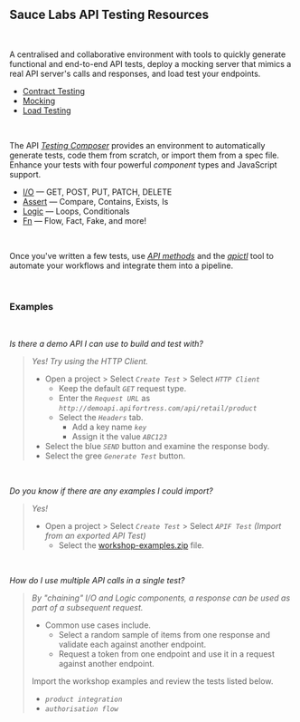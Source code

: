 
## Sauce Labs API Testing Resources

<br>

 A centralised and collaborative environment with tools to quickly generate functional and end-to-end API tests, deploy a mocking server that mimics a real API server's calls and responses, and load test your endpoints.

- [Contract Testing][api-contract]  
- [Mocking][api-mock]  
- [Load Testing][api-load]  

<br>

The API [_Testing Composer_][api-composer] provides an environment to automatically generate tests, code them from scratch, or import them from a spec file. Enhance your tests with four powerful _component_ types and JavaScript support.

- [I/O][api-composer-io] — GET, POST, PUT, PATCH, DELETE
- [Assert][api-composer-assert] — Compare, Contains, Exists, Is
- [Logic][api-composer-logic] — Loops, Conditionals
- [Fn][api-composer-fn] — Flow, Fact, Fake, and more!

<br>


Once you've written a few tests, use [_API methods_][api-methods] and the [_apictl_][api-ctl] tool to automate your workflows and integrate them into a pipeline.



<br>

### Examples

<br>

_Is there a demo API I can use to build and test with?_  
> _Yes! Try using the HTTP Client._
> 
> - Open a project > Select _`Create Test`_ > Select _`HTTP Client`_  
>   - Keep the default _`GET`_ request type.  
>   - Enter the _`Request URL`_ as _`http://demoapi.apifortress.com/api/retail/product`_  
>   - Select the _`Headers`_ tab.
>       - Add a key name _`key`_
>       - Assign it the value _`ABC123`_  
> - Select the blue _`SEND`_ button and examine the response body.
> - Select the gree _`Generate Test`_ button.  
> 

<br>

_Do you know if there are any examples I could import?_
> _Yes!_ 
> - Open a project > Select _`Create Test`_ > Select _`APIF Test` (Import from an exported API Test)_  
>   - Select the [workshop-examples.zip][api-example-01] file.



<br>

_How do I use multiple API calls in a single test?_  

> 
> _By "chaining" I/O and Logic components, a response can be used as part of a subsequent request._  
> - Common use cases include.
>   - Select a random sample of items from one response and validate each against another endpoint. 
>   - Request a token from one endpoint and use it in a request against another endpoint.
>
> 
> Import the workshop examples and review the tests listed below.
> - _`product integration`_
> - _`authorisation flow`_





[api-composer]: https://docs.saucelabs.com/api-testing/composer
[api-composer-io]: https://docs.saucelabs.com/api-testing/composer/io-components
[api-composer-assert]: https://docs.saucelabs.com/api-testing/composer/assertion-components
[api-composer-logic]: https://docs.saucelabs.com/api-testing/composer/logical-components
[api-composer-fn]: https://docs.saucelabs.com/api-testing/composer/other-components

[api-mock]: https://docs.saucelabs.com/api-testing/mocking
[api-load]: https://docs.saucelabs.com/api-testing/load-testing
[api-contract]: https://docs.saucelabs.com/api-testing/contract-testing

[api-methods]: https://docs.saucelabs.com/dev/api/api-testing
[api-ctl]: https://docs.saucelabs.com/api-testing/integrations/apifctl-cicd-integration/#apifctl-commands

[api-example-01]: ./workshop-examples.zip